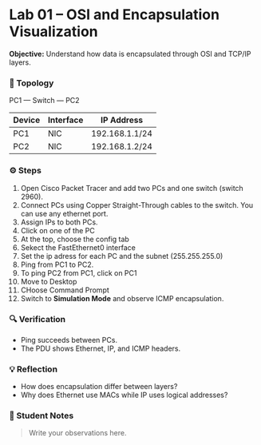 # Lab 01 – OSI and Encapsulation Visualization

**Objective:** Understand how data is encapsulated through OSI and TCP/IP layers.

### 🧩 Topology
PC1 — Switch — PC2

| Device | Interface | IP Address |
|---------|------------|-------------|
| PC1 | NIC | 192.168.1.1/24 |
| PC2 | NIC | 192.168.1.2/24 |

### ⚙️ Steps

1. Open Cisco Packet Tracer and add two PCs and one switch (switch 2960).
2. Connect PCs using Copper Straight-Through cables to the switch. You can use any ethernet port.
3. Assign IPs to both PCs.
4. Click on one of the PC
5. At the top, choose the config tab
6. Sekect the FastEthernet0 interface
7. Set the ip adress for each PC and the subnet (255.255.255.0)
8. Ping from PC1 to PC2.
9. To ping PC2 from PC1, click on PC1
10. Move to Desktop
11. CHoose Command Prompt
12. Switch to **Simulation Mode** and observe ICMP encapsulation.

### 🔍 Verification
- Ping succeeds between PCs.
- The PDU shows Ethernet, IP, and ICMP headers.

### 💡 Reflection
- How does encapsulation differ between layers?
- Why does Ethernet use MACs while IP uses logical addresses?

### 📝 Student Notes
> Write your observations here.
